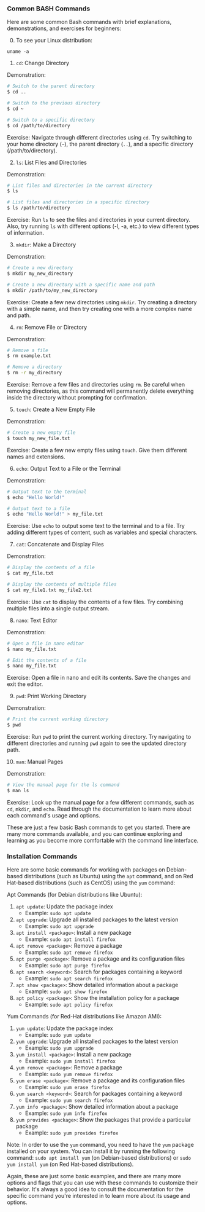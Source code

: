 ### Common BASH Commands

Here are some common Bash commands with brief explanations, demonstrations, and exercises for beginners:

0. To see your Linux distribution:

`uname -a`

1. `cd`: Change Directory

Demonstration:
```bash
# Switch to the parent directory
$ cd ..

# Switch to the previous directory
$ cd ~

# Switch to a specific directory
$ cd /path/to/directory
```
Exercise: Navigate through different directories using `cd`. Try switching to your home directory (`~`), the parent directory (`..`), and a specific directory (/path/to/directory).

2. `ls`: List Files and Directories

Demonstration:
```bash
# List files and directories in the current directory
$ ls

# List files and directories in a specific directory
$ ls /path/to/directory
```
Exercise: Run `ls` to see the files and directories in your current directory. Also, try running `ls` with different options (-l, -a, etc.) to view different types of information.

3. `mkdir`: Make a Directory

Demonstration:
```bash
# Create a new directory
$ mkdir my_new_directory

# Create a new directory with a specific name and path
$ mkdir /path/to/my_new_directory
```
Exercise: Create a few new directories using `mkdir`. Try creating a directory with a simple name, and then try creating one with a more complex name and path.

4. `rm`: Remove File or Directory

Demonstration:
```bash
# Remove a file
$ rm example.txt

# Remove a directory
$ rm -r my_directory
```
Exercise: Remove a few files and directories using `rm`. Be careful when removing directories, as this command will permanently delete everything inside the directory without prompting for confirmation.

5. `touch`: Create a New Empty File

Demonstration:
```bash
# Create a new empty file
$ touch my_new_file.txt
```
Exercise: Create a few new empty files using `touch`. Give them different names and extensions.

6. `echo`: Output Text to a File or the Terminal

Demonstration:
```bash
# Output text to the terminal
$ echo "Hello World!"

# Output text to a file
$ echo "Hello World!" > my_file.txt
```
Exercise: Use `echo` to output some text to the terminal and to a file. Try adding different types of content, such as variables and special characters.

7. `cat`: Concatenate and Display Files

Demonstration:
```bash
# Display the contents of a file
$ cat my_file.txt

# Display the contents of multiple files
$ cat my_file1.txt my_file2.txt
```
Exercise: Use `cat` to display the contents of a few files. Try combining multiple files into a single output stream.

8. `nano`: Text Editor

Demonstration:
```bash
# Open a file in nano editor
$ nano my_file.txt

# Edit the contents of a file
$ nano my_file.txt
```
Exercise: Open a file in nano and edit its contents. Save the changes and exit the editor.

9. `pwd`: Print Working Directory

Demonstration:
```bash
# Print the current working directory
$ pwd
```
Exercise: Run `pwd` to print the current working directory. Try navigating to different directories and running `pwd` again to see the updated directory path.

10. `man`: Manual Pages

Demonstration:
```bash
# View the manual page for the ls command
$ man ls
```
Exercise: Look up the manual page for a few different commands, such as `cd`, `mkdir`, and `echo`. Read through the documentation to learn more about each command's usage and options.

These are just a few basic Bash commands to get you started. There are many more commands available, and you can continue exploring and learning as you become more comfortable with the command line interface.

### Installation Commands

 Here are some basic commands for working with packages on Debian-based distributions (such as Ubuntu) using the `apt` command, and on Red Hat-based distributions (such as CentOS) using the `yum` command:

Apt Commands (for Debian distributions like Ubuntu):

1. `apt update`: Update the package index
	* Example: `sudo apt update`
2. `apt upgrade`: Upgrade all installed packages to the latest version
	* Example: `sudo apt upgrade`
3. `apt install <package>`: Install a new package
	* Example: `sudo apt install firefox`
4. `apt remove <package>`: Remove a package
	* Example: `sudo apt remove firefox`
5. `apt purge <package>`: Remove a package and its configuration files
	* Example: `sudo apt purge firefox`
6. `apt search <keyword>`: Search for packages containing a keyword
	* Example: `sudo apt search firefox`
7. `apt show <package>`: Show detailed information about a package
	* Example: `sudo apt show firefox`
8. `apt policy <package>`: Show the installation policy for a package
	* Example: `sudo apt policy firefox`

Yum Commands (for Red-Hat distributions like Amazon AMI):

1. `yum update`: Update the package index
	* Example: `sudo yum update`
2. `yum upgrade`: Upgrade all installed packages to the latest version
	* Example: `sudo yum upgrade`
3. `yum install <package>`: Install a new package
	* Example: `sudo yum install firefox`
4. `yum remove <package>`: Remove a package
	* Example: `sudo yum remove firefox`
5. `yum erase <package>`: Remove a package and its configuration files
	* Example: `sudo yum erase firefox`
6. `yum search <keyword>`: Search for packages containing a keyword
	* Example: `sudo yum search firefox`
7. `yum info <package>`: Show detailed information about a package
	* Example: `sudo yum info firefox`
8. `yum provides <package>`: Show the packages that provide a particular package
	* Example: `sudo yum provides firefox`

Note: In order to use the `yum` command, you need to have the `yum` package installed on your system. You can install it by running the following command: `sudo apt install yum` (on Debian-based distributions) or `sudo yum install yum` (on Red Hat-based distributions).

Again, these are just some basic examples, and there are many more options and flags that you can use with these commands to customize their behavior. It's always a good idea to consult the documentation for the specific command you're interested in to learn more about its usage and options.